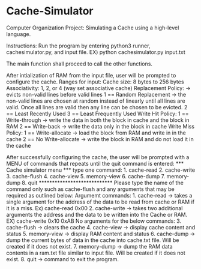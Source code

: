# Cache-Simulator
Computer Organization Project: Simulating a Cache using a high-level language. 


Instructions:
Run the program by entering python3 runner, cachesimulator.py, and input file.
EX) python cachesimulator.py input.txt 

The main function shall proceed to call the other functions.

After intialization of RAM from the input file, user will be prompted to configure the cache.
Ranges for input:
    Cache size: 8 bytes to 256 bytes
    Associativity: 1, 2, or 4 (way set associative cache)
    Replacement Policy: -> evicts non-valid lines before valid lines
        1 == Random Replacement -> the non-valid lines are chosen at random instead of linearly until all lines are valid. Once all lines are valid then any line can be chosen to be evicted.
        2 == Least Recently Used
        3 == Least Frequently Used
    Write Hit Policy: 
        1 == Write-through -> write the data in both the block in cache and the block in RAM
        2 == Write-back    -> write the data only in the block in cache
    Write Miss Policy:
        1 == Write-allocate      -> load the block from RAM and write in in the cache
        2 == No Write-allocate   -> write the block in RAM and do not load it in the cache

After successfully configuring the cache, the user will be prompted with a MENU of commands that repeats until the quit command is entered:
    *** Cache simulator menu ***
    type one command:
    1. cache-read
    2. cache-write
    3. cache-flush
    4. cache-view
    5. memory-view
    6. cache-dump
    7. memory-dump
    8. quit
    ****************************
    Please type the name of the command only such as cache-flush and any arguments that may be required as outlined below:
    Argumemt commands:
        1. cache-read  -> takes a single argument for the address of the data to be read from cache or RAM if it is a miss. Ex) cache-read 0x00
        2. cache-write -> takes two additional arguments the address and the data to be written into the Cache or RAM. EX) cache-write 0x10 0xAB
    No arguments for the below commands:
        3. cache-flush  -> clears the cache
        4. cache-view   -> display cache content and status
        5. memory-view  -> display RAM content and status
        6. cache-dump   -> dump the current bytes of data in the cache into cache.txt file. Will be created if it does not exist.
        7. memory-dump  -> dump the RAM data contents in a ram.txt file similar to input file. Will be created if it does not exist.
        8. quit         -> command to exit the program.
